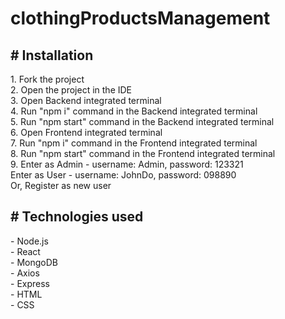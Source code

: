 # clothingProductsManagement

<h2># Installation</h2>
1. Fork the project
<br />
2. Open the project in the IDE
<br />
3. Open Backend integrated terminal
<br />
4. Run "npm i" command in the Backend integrated terminal
<br />
5. Run "npm start" command in the Backend integrated terminal
<br />
6. Open Frontend integrated terminal
<br />
7. Run "npm i" command in the Frontend integrated terminal
<br />
8. Run "npm start" command in the Frontend integrated terminal
<br>
9. Enter as Admin - username: Admin, password: 123321
<br>
Enter as User - username: JohnDo, password: 098890
<br/>
Or, Register as new user
<br/>
<h2># Technologies used</h2>
- Node.js
<br />
- React
<br />
- MongoDB
<br />
- Axios
<br />
- Express
<br />
- HTML
<br />
- CSS
